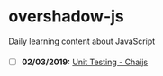 # overshadow-js
Daily learning content about JavaScript

#### 
- [ ] **02/03/2019:** [Unit Testing - Chaijs](https://medium.com/building-ibotta/understanding-chai-js-language-mechanics-cc28e4c9604b)
